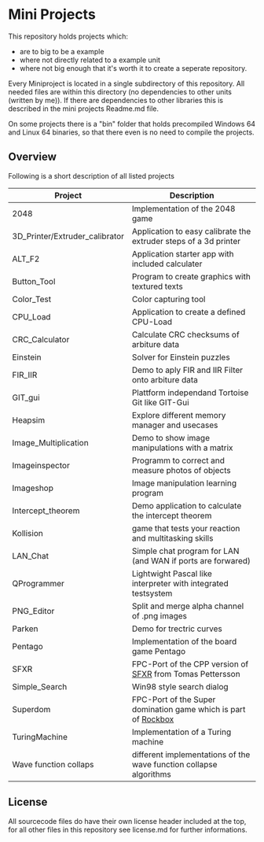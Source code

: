 # Mini Projects

This repository holds projects which:
* are to big to be a example
* where not directly related to a example unit
* where not big enough that it's worth it to create a seperate repository.

Every Miniproject is located in a single subdirectory of this repository. All needed files are within this directory (no dependencies to other units (written by me)). If there are dependencies to other libraries this is described in the mini projects Readme.md file.

On some projects there is a "bin" folder that holds precompiled Windows 64 and Linux 64 binaries, so that there even is no need to compile the projects.

## Overview
Following is a short description of all listed projects

| Project | Description |
| --- | ---|
| 2048 | Implementation of the 2048 game |
| 3D_Printer/Extruder_calibrator | Application to easy calibrate the extruder steps of a 3d printer |
| ALT_F2 | Application starter app with included calculater |
| Button_Tool| Program to create graphics with textured texts |
| Color_Test | Color capturing tool |
| CPU_Load | Application to create a defined CPU-Load |
| CRC_Calculator | Calculate CRC checksums of arbiture data |
| Einstein | Solver for Einstein puzzles |
| FIR_IIR | Demo to aply FIR and IIR Filter onto arbiture data |
| GIT_gui | Plattform independand Tortoise Git like GIT-Gui |
| Heapsim | Explore different memory manager and usecases |
| Image_Multiplication | Demo to show image manipulations with a matrix |
| Imageinspector | Programm to correct and measure photos of objects |
| Imageshop | Image manipulation learning program |
| Intercept_theorem | Demo application to calculate the intercept theorem |
| Kollision | game that tests your reaction and multitasking skills |
| LAN_Chat | Simple chat program for LAN (and WAN if ports are forwared) |
| QProgrammer | Lightwight Pascal like interpreter with integrated testsystem |
| PNG_Editor | Split and merge alpha channel of .png images |
| Parken | Demo for trectric curves |
| Pentago | Implementation of the board game Pentago |
| SFXR | FPC-Port of the CPP version of [SFXR](https://www.drpetter.se/project_sfxr.html) from Tomas Pettersson |
| Simple_Search | Win98 style search dialog |
| Superdom | FPC-Port of the Super domination game which is part of [Rockbox](https://www.rockbox.org/) |
| TuringMachine | Implementation of a Turing machine |
| Wave function collaps | different implementations of the wave function collapse algorithms


## License
All sourcecode files do have their own license header included at the top, for all other files in this repository see license.md for further informations.
